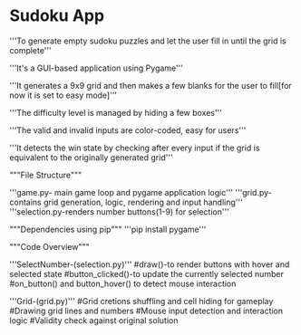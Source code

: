 # Sudoku App
'''To generate empty sudoku puzzles and let the user fill in until the grid is complete'''

'''It's a GUI-based application using Pygame'''

'''It generates a 9x9 grid and then makes a few blanks for the user to fill[for now it is set to easy mode]'''

'''The difficulty level is managed by hiding a few boxes'''

'''The valid and invalid inputs are color-coded, easy for users'''

'''It detects the win state by checking after every input if the grid is equivalent to the originally generated grid'''

"""File Structure"""

'''game.py- main game loop and pygame application logic'''
'''grid.py-contains grid generation, logic, rendering and input handling'''
'''selection.py-renders number buttons(1-9) for selection'''

"""Dependencies using pip"""
'''pip install pygame'''

"""Code Overview"""

'''SelectNumber-(selection.py)'''
#draw()-to render buttons with hover and selected state
#button_clicked()-to update the currently selected number
#on_button() and button_hover() to detect mouse interaction

'''Grid-(grid.py)'''
#Grid cretions shuffling and cell hiding for gameplay
#Drawing grid lines and numbers
#Mouse input detection and interaction logic
#Validity check against original solution













